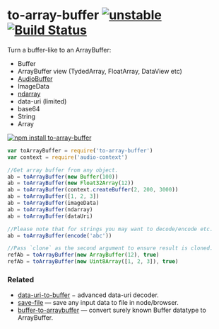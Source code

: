# to-array-buffer [![unstable](https://img.shields.io/badge/stability-unstable-orange.svg)](http://github.com/badges/stability-badges) [![Build Status](https://img.shields.io/travis/dfcreative/to-array-buffer.svg)](https://travis-ci.org/dfcreative/to-array-buffer)

Turn a buffer-like to an ArrayBuffer:

* Buffer
* ArrayBuffer view (TydedArray, FloatArray, DataView etc)
* [AudioBuffer](http://github.com/audiojs/audio-buffer)
* ImageData
* [ndarray](https://github.com/scijs/ndarray)
* data-uri (limited)
* base64
* String
* Array

[![npm install to-array-buffer](https://nodei.co/npm/to-array-buffer.png?mini=true)](https://npmjs.org/package/to-array-buffer/)

```js
var toArrayBuffer = require('to-array-buffer')
var context = require('audio-context')

//Get array buffer from any object.
ab = toArrayBuffer(new Buffer(100))
ab = toArrayBuffer(new Float32Array(12))
ab = toArrayBuffer(context.createBuffer(2, 200, 3000))
ab = toArrayBuffer([1, 2, 3])
ab = toArrayBuffer(imageData)
ab = toArrayBuffer(ndarray)
ab = toArrayBuffer(dataUri)

//Please note that for strings you may want to decode/encode etc.
ab = toArrayBuffer(encode('abc'))

//Pass `clone` as the second argument to ensure result is cloned.
refAb = toArrayBuffer(new ArrayBuffer(12), true)
refAb = toArrayBuffer(new Uint8Array([1, 2, 3]), true)
```

### Related

* [data-uri-to-buffer](https://npmjs.org/package/data-uri-to-buffer) − advanced data-uri decoder.
* [save-file](https://github.com/dfcreative/save-file) — save any input data to file in node/browser.
* [buffer-to-arraybuffer](https://npmjs.org/package/buffer-to-arraybuffer) — convert surely known Buffer datatype to ArrayBuffer.
